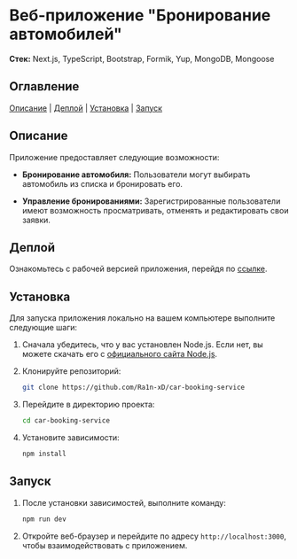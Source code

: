 # Веб-приложение "Бронирование автомобилей"

**Стек:** Next.js, TypeScript, Bootstrap, Formik, Yup, MongoDB, Mongoose

## Оглавление
[Описание](#описание) | [Деплой](#Деплой) | [Установка](#установка) | [Запуск](#запуск)

## Описание

Приложение предоставляет следующие возможности:

-   **Бронирование автомобиля:** Пользователи могут выбирать автомобиль из списка и бронировать его.

-   **Управление бронированиями:** Зарегистрированные пользователи имеют возможность просматривать, отменять и редактировать свои заявки.

## Деплой

Ознакомьтесь с рабочей версией приложения, перейдя по [ссылке](https://car-booking-service.vercel.app/).

## Установка

Для запуска приложения локально на вашем компьютере выполните следующие шаги:

1. Сначала убедитесь, что у вас установлен Node.js. Если нет, вы можете скачать его с [официального сайта Node.js](https://nodejs.org/).

2. Клонируйте репозиторий:
    ```bash
    git clone https://github.com/Ra1n-xD/car-booking-service
    ```
3. Перейдите в директорию проекта:
    ```bash
    cd car-booking-service
    ```
4. Установите зависимости:
    ```bash
    npm install
    ```

## Запуск

1. После установки зависимостей, выполните команду:
    ```bash
    npm run dev
    ```
2. Откройте веб-браузер и перейдите по адресу `http://localhost:3000`, чтобы взаимодействовать с приложением.

